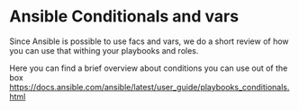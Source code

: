 # Ansible Conditionals and vars
Since Ansible is possible to use facs and vars, we do a short review of how you can use that withing your playbooks and roles.

Here you can find a brief overview about conditions you can use out of the box
https://docs.ansible.com/ansible/latest/user_guide/playbooks_conditionals.html


<!--stackedit_data:
eyJoaXN0b3J5IjpbOTc3NzcyMDgwXX0=
-->